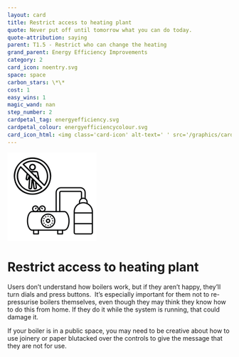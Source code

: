 ```yaml
---
layout: card
title: Restrict access to heating plant
quote: Never put off until tomorrow what you can do today.
quote-attribution: saying
parent: T1.5 - Restrict who can change the heating
grand_parent: Energy Efficiency Improvements 
category: 2
card_icon: noentry.svg
space: space
carbon_stars: \*\*
cost: 1
easy_wins: 1
magic_wand: nan
step_number: 2
cardpetal_tag: energyefficiency.svg
cardpetal_colour: energyefficiencycolour.svg
card_icon_html: <img class='card-icon' alt-text=' ' src='/graphics/card_icons/noentry.svg'>
---
```


<img class='card-icon' alt-text=' ' src='/graphics/card_icons/noentry.svg'>
<h1>Restrict access to heating plant</h1>

<p>Users don’t understand how boilers work, but if they aren’t happy, they’ll turn dials and press buttons.  It’s especially important for them not to re-pressurise boilers themselves, even though they may think they know how to do this from home. If they do it while the system is running, that could damage it. </p><p>If your boiler is in a public space, you may need to be creative about how to use joinery or paper blutacked over the controls to give the message that they are not for use.</p> 

